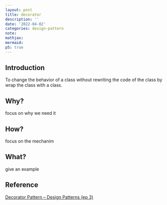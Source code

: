 ```yaml
---
layout: post
title: decorator
description: ''
date: '2022-04-02'
categories: design-pattern
note:
mathjax:
mermaid:
p5: true
---
```


## Introduction

To change the behavior of a class without rewriting the code of the class by wrap the class with a class.

<div id='concept' class='h-screen justify-center items-center'>
  <div id='concept toggle' class=''></div>
  <div id='concept canvas' class='border'></div>
</div>

<script>
  const imagePath = '../../../../../assets/img/decorator_concept.jpg'
  let eraseEnable = false;
  let img;

  function preload() {
    img = loadImage(imagePath);
  }

  function setup() {
    image(img, 0, 0);
    const conceptDiv = document.getElementById('concept');
    const width = conceptDiv.offsetWidth;
    const toggleBtn = createButton('toggle erase');

    toggleBtn.parent('concept toggle');
    toggleBtn.mouseClicked(toggleErase);

    const concept = createCanvas(width, 400);
    concept.parent('concept canvas');
  }

  function toggleErase() {
    console.log(eraseEnable)
    if (eraseEnable) {
      noErase();
      eraseEnable = false;
    }
    else {
      erase();
      eraseEnable = true;
    }
  }

  function draw() {
    if (mouseIsPressed) {
      if (!eraseEnable) {
        fill('black');
        noStroke();
        ellipse(mouseX, mouseY, 5, 5);
      } else {
        ellipse(mouseX, mouseY, 10, 10);
      }
    }
  }

  function keyTyped() {
    if (key === 's') {
      console.log('save the drawing')
      img.save('decorator_concept.jpg');
    }
  }
</script>

## Why?

focus on why we need it

## How?

focus on the mechanim

## What?

give an example

## Reference

[Decorator Pattern – Design Patterns (ep 3)](https://www.youtube.com/watch?v=GCraGHx6gso&list=PLrhzvIcii6GNjpARdnO4ueTUAVR9eMBpc&index=3)
